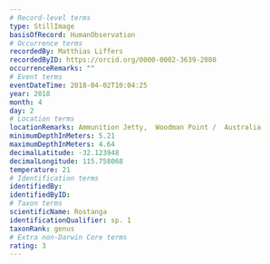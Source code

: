 ```yaml
---
# Record-level terms
type: StillImage
basisOfRecord: HumanObservation
# Occurrence terms
recordedBy: Matthias Liffers
recordedByID: https://orcid.org/0000-0002-3639-2080
occurrenceRemarks: ""
# Event terms
eventDateTime: 2018-04-02T10:04:25
year: 2018
month: 4
day: 2
# Location terms
locationRemarks: Ammunition Jetty,  Woodman Point /  Australia
minimumDepthInMeters: 5.21
maximumDepthInMeters: 4.64
decimalLatitude: -32.123948
decimalLongitude: 115.758068
temperature: 21
# Identification terms
identifiedBy: 
identifiedByID: 
# Taxon terms
scientificName: Rostanga
identificationQualifier: sp. 1
taxonRank: genus
# Extra non-Darwin Core terms
rating: 3
---
```

